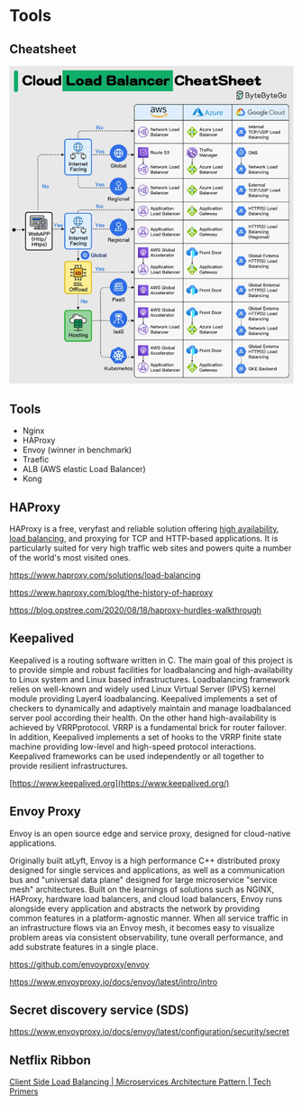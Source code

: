 # Tools

## Cheatsheet

![Cloud Load Balancer CheatSheet](../../media/Pasted%20image%2020240229112350.png)

## Tools

- Nginx
- HAProxy
- Envoy (winner in benchmark)
- Traefic
- ALB (AWS elastic Load Balancer)
- Kong

## HAProxy

HAProxy is a free, veryfast and reliable solution offering [high availability](http://en.wikipedia.org/wiki/High_availability), [load balancing](http://en.wikipedia.org/wiki/Load_balancer), and proxying for TCP and HTTP-based applications. It is particularly suited for very high traffic web sites and powers quite a number of the world's most visited ones.

https://www.haproxy.com/solutions/load-balancing

https://www.haproxy.com/blog/the-history-of-haproxy

https://blog.opstree.com/2020/08/18/haproxy-hurdles-walkthrough

## Keepalived

Keepalived is a routing software written in C. The main goal of this project is to provide simple and robust facilities for loadbalancing and high-availability to Linux system and Linux based infrastructures. Loadbalancing framework relies on well-known and widely used Linux Virtual Server (IPVS) kernel module providing Layer4 loadbalancing. Keepalived implements a set of checkers to dynamically and adaptively maintain and manage loadbalanced server pool according their health. On the other hand high-availability is achieved by VRRPprotocol. VRRP is a fundamental brick for router failover. In addition, Keepalived implements a set of hooks to the VRRP finite state machine providing low-level and high-speed protocol interactions. Keepalived frameworks can be used independently or all together to provide resilient infrastructures.

[https://www.keepalived.org](https://www.keepalived.org/)

## Envoy Proxy

Envoy is an open source edge and service proxy, designed for cloud-native applications.

Originally built atLyft, Envoy is a high performance C++ distributed proxy designed for single services and applications, as well as a communication bus and "universal data plane" designed for large microservice "service mesh" architectures. Built on the learnings of solutions such as NGINX, HAProxy, hardware load balancers, and cloud load balancers, Envoy runs alongside every application and abstracts the network by providing common features in a platform-agnostic manner. When all service traffic in an infrastructure flows via an Envoy mesh, it becomes easy to visualize problem areas via consistent observability, tune overall performance, and add substrate features in a single place.

https://github.com/envoyproxy/envoy

https://www.envoyproxy.io/docs/envoy/latest/intro/intro

## Secret discovery service (SDS)

https://www.envoyproxy.io/docs/envoy/latest/configuration/security/secret

## Netflix Ribbon

[Client Side Load Balancing | Microservices Architecture Pattern | Tech Primers](https://www.youtube.com/watch?v=-PbnWGddmcM)
